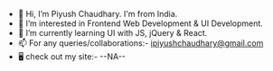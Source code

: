 - 👋 Hi, I’m Piyush Chaudhary. I'm from India.
- 👀 I’m interested in Frontend Web Development & UI Development.
- 🌱 I’m currently learning UI with JS, jQuery & React.
- 📫 For any queries/collaborations:-  ipiyushchaudhary@gmail.com
- 🖥️ check out my site:- --NA--
<!---
IPIYUSHCHAUDHARY/IPIYUSHCHAUDHARY is a ✨ special ✨ repository because its `README.md` (this file) appears on your GitHub profile.
You can click the Preview link to take a look at your changes.
--->

